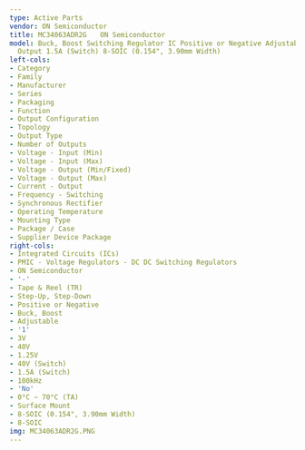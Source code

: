 ```yaml
---
type: Active Parts
vendor: ON Semiconductor
title: MC34063ADR2G　　ON Semiconductor
model: Buck, Boost Switching Regulator IC Positive or Negative Adjustable 1.25V 1
  Output 1.5A (Switch) 8-SOIC (0.154", 3.90mm Width)
left-cols:
- Category
- Family
- Manufacturer
- Series
- Packaging 
- Function
- Output Configuration
- Topology
- Output Type
- Number of Outputs
- Voltage - Input (Min)
- Voltage - Input (Max)
- Voltage - Output (Min/Fixed)
- Voltage - Output (Max)
- Current - Output
- Frequency - Switching
- Synchronous Rectifier
- Operating Temperature
- Mounting Type
- Package / Case
- Supplier Device Package
right-cols:
- Integrated Circuits (ICs)
- PMIC - Voltage Regulators - DC DC Switching Regulators
- ON Semiconductor
- '-'
- Tape & Reel (TR) 
- Step-Up, Step-Down
- Positive or Negative
- Buck, Boost
- Adjustable
- '1'
- 3V
- 40V
- 1.25V
- 40V (Switch)
- 1.5A (Switch)
- 100kHz
- 'No'
- 0°C ~ 70°C (TA)
- Surface Mount
- 8-SOIC (0.154", 3.90mm Width)
- 8-SOIC
img: MC34063ADR2G.PNG
---
```

